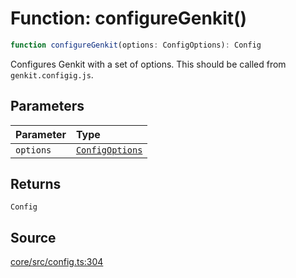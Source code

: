 # Function: configureGenkit()

```ts
function configureGenkit(options: ConfigOptions): Config
```

Configures Genkit with a set of options. This should be called from `genkit.configig.js`.

## Parameters

| Parameter | Type |
| :------ | :------ |
| `options` | [`ConfigOptions`](../interfaces/ConfigOptions.md) |

## Returns

`Config`

## Source

[core/src/config.ts:304](https://github.com/firebase/genkit/blob/9cb10ef63dd6659f1a31ffd2367b7efa8acc10e5/js/core/src/config.ts#L304)
